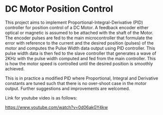 # DC Motor Position Control

This project aims to implement Proportional-Integral-Derivative (PID) controller for position control of a DC Motor. A feedback encoder either optical or magnetic is assumed to be attached with the shaft of the Motor. The encoder pulses are fed to the main microcontroller that formulate the error with reference to the current and the desired position (pulses) of the motor and computes the Pulse Width data output using PID controller. This pulse width data is then fed to the slave controller that generates a wave of 2KHz with the pulse width computed and fed from the main controller. This is how the motor speed is controlled until the desired position is smoothly achieved. 

This is in practice a modified PID where Proportional, Integral and Derivative constants are tuned such that there is no over-shoot case in the motor output. Further suggestions and improvements are welcomed.

Link for youtube video is as follows:

https://www.youtube.com/watch?v=0d06akGY4kw
